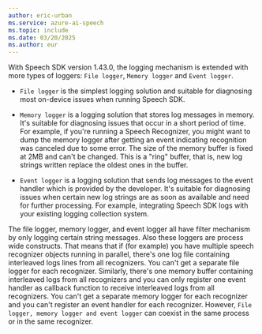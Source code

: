 ```yaml
---
author: eric-urban
ms.service: azure-ai-speech
ms.topic: include
ms.date: 03/20/2025
ms.author: eur
---
```


With Speech SDK version 1.43.0, the logging mechanism is extended with more types of loggers: `File logger`, `Memory logger` and `Event logger`. 

- `File logger` is the simplest logging solution and suitable for diagnosing most on-device issues when running Speech SDK.

- `Memory logger` is a logging solution that stores log messages in memory. It's suitable for diagnosing issues that occur in a short period of time. For example, if you're running a Speech Recognizer, you might want to dump the memory logger after getting an event indicating recognition was canceled due to some error. The size of the memory buffer is fixed at 2MB and can't be changed. This is a "ring" buffer, that is, new log strings written replace the oldest ones in the buffer.

- `Event logger` is a logging solution that sends log messages to the event handler which is provided by the developer. It's suitable for diagnosing issues when certain new log strings are as soon as available and need for further processing. For example, integrating Speech SDK logs with your existing logging collection system.

The file logger, memory logger, and event logger all have filter mechanism by only logging certain string messages. Also these loggers are process wide constructs. That means that if (for example) you have multiple speech recognizer objects running in parallel, there's one log file containing interleaved logs lines from all recognizers. You can't get a separate file logger for each recognizer. Similarly, there's one
memory buffer containing interleaved logs from all recognizers and you can only register one event handler as callback function to receive interleaved logs from all recognizers. You can't get a separate memory logger for each recognizer and you can't register an event handler for each recognizer. However, `File logger, memory logger and event logger` can coexist in the same process or in the same recognizer.